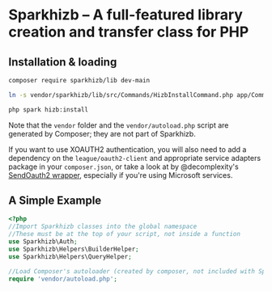 # Sparkhizb – A full-featured library creation and transfer class for PHP

## Installation & loading

```sh
composer require sparkhizb/lib dev-main
```
```sh
ln -s vendor/sparkhizb/lib/src/Commands/HizbInstallCommand.php app/Commands/HizbInstallCommand.php
```
```sh
php spark hizb:install
```

Note that the `vendor` folder and the `vendor/autoload.php` script are generated by Composer; they are not part of Sparkhizb.

If you want to use XOAUTH2 authentication, you will also need to add a dependency on the `league/oauth2-client` and appropriate service adapters package in your `composer.json`, or take a look at
by @decomplexity's [SendOauth2 wrapper](https://github.com/decomplexity/SendOauth2), especially if you're using Microsoft services.

## A Simple Example

```php
<?php
//Import Sparkhizb classes into the global namespace
//These must be at the top of your script, not inside a function
use Sparkhizb\Auth;
use Sparkhizb\Helpers\BuilderHelper;
use Sparkhizb\Helpers\QueryHelper;

//Load Composer's autoloader (created by composer, not included with Sparkhizb)
require 'vendor/autoload.php';
```